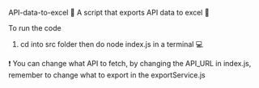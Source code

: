 API-data-to-excel 🎉
A script that exports API data to excel 📝

To run the code
1. cd into src folder then do node index.js in a terminal 💻


❗ You can change what API to fetch, by changing the API_URL in index.js, remember to change what to export in the exportService.js